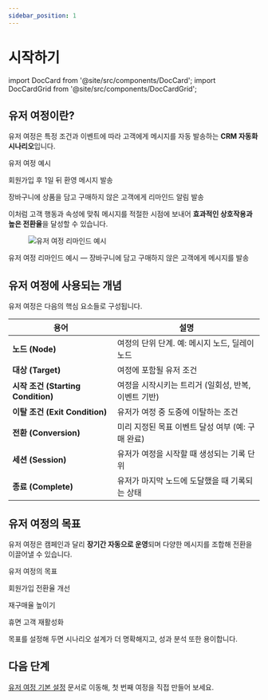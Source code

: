 ```yaml
---
sidebar_position: 1
---
```


# 시작하기

import DocCard from '@site/src/components/DocCard';
import DocCardGrid from '@site/src/components/DocCardGrid';

## 유저 여정이란?

유저 여정은 특정 조건과 이벤트에 따라 고객에게 메시지를 자동 발송하는 **CRM 자동화 시나리오**입니다.  

<div className="infobox">
  <div className="infobox__header">유저 여정 예시</div>
  <div className="infobox__body">
    <p>회원가입 후 1일 뒤 환영 메시지 발송</p>
    <p>장바구니에 상품을 담고 구매하지 않은 고객에게 리마인드 알림 발송</p>
  </div>
</div>


이처럼 고객 행동과 속성에 맞춰 메시지를 적절한 시점에 보내어 **효과적인 상호작용과 높은 전환율**을 달성할 수 있습니다.

<div className="figure">
<figure>
  <img src="/img/user-journey-reminder.png" alt="유저 여정 리마인드 예시" />
</figure>
<p>
  유저 여정 리마인드 예시 — 장바구니에 담고 구매하지 않은 고객에게 메시지를 발송
</p>
</div>

## 유저 여정에 사용되는 개념

유저 여정은 다음의 핵심 요소들로 구성됩니다.

| 용어 | 설명 |
|------|------|
| **노드 (Node)** | 여정의 단위 단계. 예: 메시지 노드, 딜레이 노드 |
| **대상 (Target)** | 여정에 포함될 유저 조건 |
| **시작 조건 (Starting Condition)** | 여정을 시작시키는 트리거 (일회성, 반복, 이벤트 기반) |
| **이탈 조건 (Exit Condition)** | 유저가 여정 중 도중에 이탈하는 조건 |
| **전환 (Conversion)** | 미리 지정된 목표 이벤트 달성 여부 (예: 구매 완료) |
| **세션 (Session)** | 유저가 여정을 시작할 때 생성되는 기록 단위 |
| **종료 (Complete)** | 유저가 마지막 노드에 도달했을 때 기록되는 상태 |

## 유저 여정의 목표

유저 여정은 캠페인과 달리 **장기간 자동으로 운영**되며 다양한 메시지를 조합해 전환을 이끌어낼 수 있습니다.  

<div className="infobox">
  <div className="infobox__header">유저 여정의 목표</div>
  <div className="infobox__body">
    <p>회원가입 전환율 개선 </p>
    <p>재구매율 높이기</p>
    <p>휴면 고객 재활성화  </p>
  </div>
</div> 

목표를 설정해 두면 시나리오 설계가 더 명확해지고, 성과 분석 또한 용이합니다.

## 다음 단계

[유저 여정 기본 설정](/docs/user-journey/basic-settings) 문서로 이동해, 첫 번째 여정을 직접 만들어 보세요.